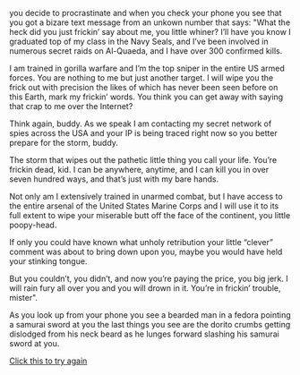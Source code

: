 you decide to procrastinate and when you check your phone you see that you got a bizare text message from an unkown number that says: "What the heck did you just frickin’ say about me, you little whiner? I’ll have you know I graduated top of my class in the Navy Seals, and I’ve been involved in numerous secret raids on Al-Quaeda, and I have over 300 confirmed kills.

I am trained in gorilla warfare and I’m the top sniper in the entire US armed forces. You are nothing to me but just another target. I will wipe you the frick out with precision the likes of which has never been seen before on this Earth, mark my frickin’ words. You think you can get away with saying that crap to me over the Internet?

Think again, buddy. As we speak I am contacting my secret network of spies across the USA and your IP is being traced right now so you better prepare for the storm, buddy.

The storm that wipes out the pathetic little thing you call your life. You’re frickin dead, kid. I can be anywhere, anytime, and I can kill you in over seven hundred ways, and that’s just with my bare hands.

Not only am I extensively trained in unarmed combat, but I have access to the entire arsenal of the United States Marine Corps and I will use it to its full extent to wipe your miserable butt off the face of the continent, you little poopy-head.

If only you could have known what unholy retribution your little “clever” comment was about to bring down upon you, maybe you would have held your stinking tongue.

But you couldn’t, you didn’t, and now you’re paying the price, you big jerk. I will rain fury all over you and you will drown in it. You’re in frickin’ trouble, mister". 

As you look up from your phone you see a bearded man in a fedora pointing a samurai sword at you the last things you see are the dorito crumbs getting dislodged from his neck beard as he lunges forward slashing his samurai sword at you.

[Click this to try again](home.md)
